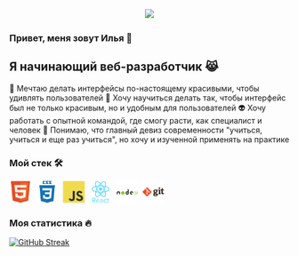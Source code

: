 <div id="header" align="center">
  <img src="https://media.giphy.com/media/gjrYDwbjnK8x36xZIO/giphy.gif" width="300"/>
</div>

### Привет, меня зовут Илья 👋
## Я начинающий веб-разработчик :joy_cat:

:ghost: Мечтаю делать интерфейсы по-настоящему красивыми, чтобы удивлять пользователей
:japanese_goblin: Хочу научиться делать так, чтобы интерфейс был не только красивым, но и удобным для пользователей
:alien: Хочу работать с опытной командой, где смогу расти, как специалист и человек
:robot: Понимаю, что главный девиз современности "учиться, учиться и еще раз учиться", но хочу и изученной применять на практике

### Мой стек :hammer_and_wrench:
<div>
  <img src="https://github.com/devicons/devicon/blob/master/icons/html5/html5-original.svg" title="HTML5" alt="HTML" width="40" height="40"/>&nbsp;
  <img src="https://github.com/devicons/devicon/blob/master/icons/css3/css3-plain-wordmark.svg"  title="CSS3" alt="CSS" width="40" height="40"/>&nbsp;
  <img src="https://github.com/devicons/devicon/blob/master/icons/javascript/javascript-original.svg" title="JavaScript" alt="JavaScript" width="40" height="40"/>&nbsp;
  <img src="https://github.com/devicons/devicon/blob/master/icons/react/react-original-wordmark.svg" title="React" alt="React" width="40" height="40"/>&nbsp;
  <img src="https://github.com/devicons/devicon/blob/master/icons/nodejs/nodejs-original-wordmark.svg" title="NodeJS" alt="NodeJS" width="40" height="40"/>&nbsp;
  <img src="https://github.com/devicons/devicon/blob/master/icons/git/git-original-wordmark.svg" title="Git" **alt="Git" width="40" height="40"/>
</div>

### Моя статистика :fire: 
[![GitHub Streak](https://streak-stats.demolab.com/?user=ilia-puchkov)](https://git.io/streak-stats)

<!--
**ilia-puchkov/ilia-puchkov** is a ✨ _special_ ✨ repository because its `README.md` (this file) appears on your GitHub profile.

Here are some ideas to get you started:

- 🔭 I’m currently working on ...
- 🌱 I’m currently learning ...
- 👯 I’m looking to collaborate on ...
- 🤔 I’m looking for help with ...
- 💬 Ask me about ...
- 📫 How to reach me: ...
- 😄 Pronouns: ...
- ⚡ Fun fact: ...
-->
